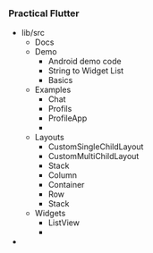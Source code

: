 ### Practical Flutter

- lib/src
  - Docs
  - Demo 
      - Android demo code
      - String to Widget List
      - Basics 
  - Examples
    - Chat
    - Profils
    - ProfileApp
    - 
  - Layouts
      - CustomSingleChildLayout
      - CustomMultiChildLayout
      - Stack
      - Column
      - Container
      - Row
      - Stack
  - Widgets
    - ListView
    - 
- 





